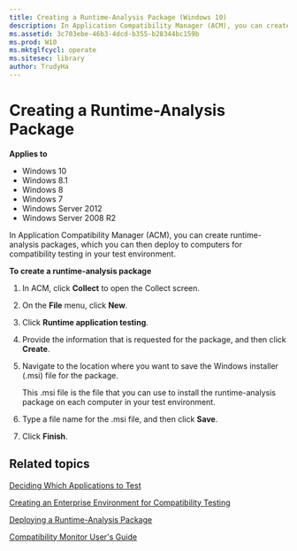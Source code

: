 ```yaml
---
title: Creating a Runtime-Analysis Package (Windows 10)
description: In Application Compatibility Manager (ACM), you can create runtime-analysis packages, which you can then deploy to computers for compatibility testing in your test environment.
ms.assetid: 3c703ebe-46b3-4dcd-b355-b28344bc159b
ms.prod: W10
ms.mktglfcycl: operate
ms.sitesec: library
author: TrudyHa
---
```


# Creating a Runtime-Analysis Package


**Applies to**

-   Windows 10
-   Windows 8.1
-   Windows 8
-   Windows 7
-   Windows Server 2012
-   Windows Server 2008 R2

In Application Compatibility Manager (ACM), you can create runtime-analysis packages, which you can then deploy to computers for compatibility testing in your test environment.

**To create a runtime-analysis package**

1.  In ACM, click **Collect** to open the Collect screen.

2.  On the **File** menu, click **New**.

3.  Click **Runtime application testing**.

4.  Provide the information that is requested for the package, and then click **Create**.

5.  Navigate to the location where you want to save the Windows installer (.msi) file for the package.

    This .msi file is the file that you can use to install the runtime-analysis package on each computer in your test environment.

6.  Type a file name for the .msi file, and then click **Save**.

7.  Click **Finish**.

## Related topics


[Deciding Which Applications to Test](deciding-which-applications-to-test.md)

[Creating an Enterprise Environment for Compatibility Testing](creating-an-enterprise-environment-for-compatibility-testing.md)

[Deploying a Runtime-Analysis Package](deploying-a-runtime-analysis-package.md)

[Compatibility Monitor User's Guide](compatibility-monitor-users-guide.md)

 

 





